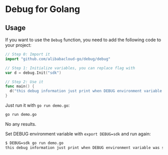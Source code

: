 # Debug for Golang

## Usage

If you want to use the `Debug` function, you need to add the
following code to your project:

```go
// Step 0: Import it
import "github.com/alibabacloud-go/debug/debug"

// Step 1: Initialize variables, you can replace flag with
var d = debug.Init("sdk")

// Step 2: Use it
func main() {
  d("this debug information just print when DEBUG environment variable was set")
}
```

Just run it with `go run demo.go`:

```sh
go run demo.go
```

No any results.

Set DEBUG environment variable with `export DEBUG=sdk` and run again:

```sh
$ DEBUG=sdk go run demo.go
this debug information just print when DEBUG environment variable was set
```
